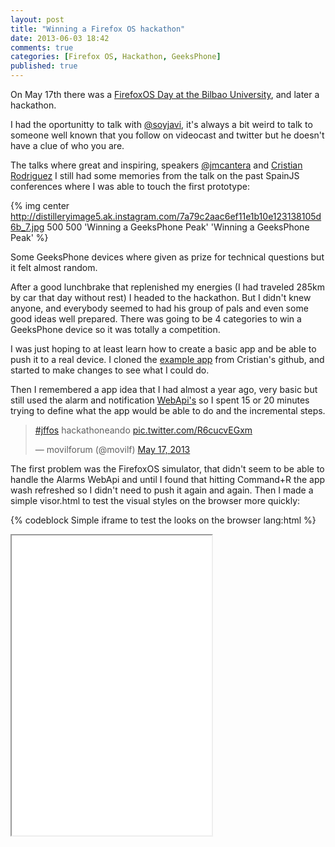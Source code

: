 ```yaml
---
layout: post
title: "Winning a Firefox OS hackathon"
date: 2013-06-03 18:42
comments: true
categories: [Firefox OS, Hackathon, GeeksPhone]
published: true
---
```

On May 17th there was a [FirefoxOS Day at the Bilbao University](http://espana.movilforum.com/jornadaffoxosbilbao/), and later a hackathon.

I had the oportunitty to talk with [@soyjavi](https://twitter.com/soyjavi), it's always a bit weird to talk to someone well known that you follow on videocast and twitter but he doesn't have a clue of who you are.

The talks where great and inspiring, speakers [@jmcantera](https://twitter.com/jmcantera) and [Cristian Rodriguez](https://github.com/crdlc) I still had some memories from the talk on the past SpainJS conferences where I was able to touch the first prototype:

 {% img center http://distilleryimage5.ak.instagram.com/7a79c2aac6ef11e1b10e123138105d6b_7.jpg 500 500 'Winning a GeeksPhone Peak' 'Winning a GeeksPhone Peak' %}

Some GeeksPhone devices where given as prize for technical questions but it felt almost random.

After a good lunchbrake that replenished my energies (I had traveled 285km by car that day without rest) I headed to the hackathon. But I didn't knew anyone, and everybody seemed to had his group of pals and even some good ideas well prepared. There was going to be 4 categories to win a GeeksPhone device so it was totally a competition.

I was just hoping to at least learn how to create a basic app and be able to push it to a real device. I cloned the [example app](https://github.com/crdlc/puzzle) from Cristian's github, and started to make changes to see what I could do.

Then I remembered a app idea that I had almost a year ago, very basic but still used the alarm and notification [WebApi's](https://wiki.mozilla.org/WebAPI "WebApi Mozilla") so I spent 15 or 20 minutes trying to define what the app would be able to do and the incremental steps.

<blockquote class="twitter-tweet center"><p><a href="https://twitter.com/search?q=%23jffos&amp;src=hash">#jffos</a> hackathoneando <a href="http://t.co/R6cucvEGxm">pic.twitter.com/R6cucvEGxm</a></p>&mdash; movilforum (@movilf) <a href="https://twitter.com/movilf/statuses/335409077935013891">May 17, 2013</a></blockquote>
<script async src="//platform.twitter.com/widgets.js" charset="utf-8"></script>

The first problem was the FirefoxOS simulator, that didn't seem to be able to handle the Alarms WebApi and until I found that hitting Command+R the app wash refreshed so I didn't need to push it again and again. Then I made a simple visor.html to test the visual styles on the browser more quickly:

{% codeblock Simple iframe to test the looks on the browser lang:html %}
<iframe src="index.html" width="320px" height="480px" />
{% endcodeblock %}

After 3 hours the time ran out and each group made a quick presentation in 1-2 minutes, we saw great but incompleted ideas, some others fully developed but a bit useful, and the greater ones where just awesome like their whatsapp clone Firetalk!

<blockquote class="twitter-tweet"><p><a href="https://twitter.com/search?q=%23jffos&amp;src=hash">#jffos</a> vamos a hacer un cliente de mensajería :-) <a href="http://t.co/6QZvor1ow5">pic.twitter.com/6QZvor1ow5</a></p>&mdash; movilforum (@movilf) <a href="https://twitter.com/movilf/statuses/335421031898570752">May 17, 2013</a></blockquote>
<script async src="//platform.twitter.com/widgets.js" charset="utf-8"></script>

Then the jury went out of the room and I started to pack my things because I was very hungry and still had a 1 hour ride back home. But I was awared with the prize to the best app in the e-Health  category, didn't truly believe it and even felt like it wasn't quite deserved, but talking before with the jury they told me that being alone and able to deliver a functional and useful app was the key for me to win.

<blockquote class="twitter-tweet center"><p>pues tras la deliberación del jurado tenemos a los ganadores <a href="https://twitter.com/search?q=%23jffos&amp;src=hash">#jffos</a> <a href="http://t.co/D2IRJHldo2">pic.twitter.com/D2IRJHldo2</a></p>&mdash; movilforum (@movilf) <a href="https://twitter.com/movilf/statuses/335426034054856705">May 17, 2013</a></blockquote>
<script async src="//platform.twitter.com/widgets.js" charset="utf-8"></script>

So thats the story of how I got my GeeksPhone Peak all alone in a hackathon 285km far from home ;)



